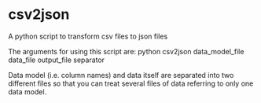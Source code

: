 csv2json
========

A python script to transform csv files to json files

The arguments for using this script are:
python csv2json data_model_file data_file output_file separator

Data model (i.e. column names) and data itself are separated into two different files so that you can treat several files of data referring to only one data model.